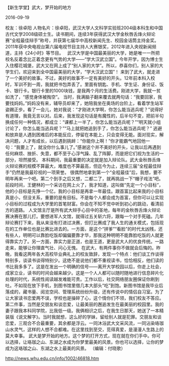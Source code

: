 【新生学堂】武大，梦开始的地方

2016-09-19

校友：徐卓阳
人物名片：徐卓阳，武汉大学人文科学实验班2004级本科生和中国古代文学2008级硕士生。读书期间，连续3年获得武汉大学金秋唇舌烽火辩论赛“全程最佳辩手”称号，并获第七届华中高校新闻先生、校园金话筒主持金奖。2011年获中央电视台第六届电视节目主持人大赛银奖，2012年进入央视新闻频道，主持《24小时》等节目。
 
武汉大学是中国最美丽的大学，她是唯一一所把校名反着念比正着念更有气势的大学——“学大汉武立国”。今年开学，因为博士生入住樱花城堡，武大又在网上成了“别人家的大学”。所以，恭喜你们，别人家的大学生们，欢迎来到全中国最美丽的大学，“学大汉武立国”！
来到了武大，就走进了一个美好的故事。不过，美好的故事不一定有美好的开头。12年前本科入校时，军训不到一周，我就把书包弄丢了。里面有钥匙、手机、学生证、身份证、饭卡、银行卡。银行卡里的1000块钱，是我两个月的生活费。刚进大学，我就一贫如洗了，“感觉身体被掏空”。
当时，我满脑子翻来覆去就两句话：“我要回家，我要找妈妈。”妈妈没有来，辅导员却来了，她陪我坐在奥场的台阶上，看着学生站军姿踢正步。看了一会儿，她对我说：“才刚进大学啊，你怎么能当逃兵呢？”说得好有道理，我竟无言以对。后来，我发现这句话是有魔性的，后半句不变，把前半句换成任何一种情况，都成立：“课都上一半了，你怎么能当逃兵呢？”“明天就小组讨论了，你怎么能当逃兵呢？”“马上就把她追到手了，你怎么能当逃兵呢？”
逃避和放弃是人遇到困难后的本能反应，停留在本能上，只会变得无能。面对现实，解决问题，人才有成长，以后遇到挑衅：“你能你上啊！”你才能霸气地回他一句：“我要上了，就没你什么事儿了。”感谢这个并不美好的开头，让我以后再遇到任何麻烦、挫折、失意，都不至于心浮气躁、乱了阵脚，而是把它们视为生活的一部分，坦然接受。
本科期间，我最重要的决定就是加入辩论队。武大金秋唇舌烽火辩论赛的规模不算最大，难度也不算最高，但迄今为止，连续三届“全程最佳辩手”仍然是我最珍视的一项荣誉。
很偶然地拿到第一个“全程最佳”后，我想，要不明年再来一个吧。第二个到手之后又想，二都二了，就再挑战一下“帽子戏法”吧。前段时间，王健林的一个采访在网上火了，我才知道，这叫做“先定一个小目标”，他的小目标是先挣一个亿，我的小目标是再拿一年最佳。跟首富比起来我的小目标真是小，但没关系，重要的是有目标。不是每个人都会成为首富，但你可以让实现小目标的过程成为大学里的首笔财富。你会在不知不觉中听到初心的跳动，看清前方的道路。
人文馆主厅是所有武大辩手心目中的圣地，每年的金秋唇舌烽火辩论赛决赛在那儿打。要想进军人文馆，就得过五关斩六将，跟每一个对手死磕。几年辩论赛打下来，我从来没有打进过决赛，但打比赛成了我人生的通关模式，包括现在的工作单位也是比赛比进去的。一方面，是这个“拼爹”“看脸”的时代太凶残，还有些人，明明可以靠脸吃饭却偏偏要靠才华，那我这种明明不能靠脸吃饭的人就更得靠实力了。另一方面，靠实力是正道，也是王道，更是武大人的优良传统。一路走来，能够让你理直气壮、问心无愧。
在武大，有两件事你不做就会后悔的。昨晚，我看这两年各大高校毕业典礼上的校友致辞，发现一个特点：他们谈工作谈得特别多，谈读书谈得特别少。这绝不是说他们都不重视读书，恰恰相反，他们读的书比我多多了。这是在发出一个明确的信号——离开大学校园以后，你走上社会，成家立业，读书的时间会越来越少。这是一个人人都可以随时随地进行信息碎片化处理的时代，系统性阅读越发难能可贵。工作以后，社交网络朋友圈保证你刷到吐。不如现在放下手机，到图书馆里借几本大部头“吃”到饱。新图书馆是我毕业后落成的，藏书量、阅览空间、管理系统纷纷升级，还有传说中的情侣自习室。为了让大家读书恋爱两不误，学校也是操碎了心，这个情你们不领，我们校友不答应。
第二件事，当然是交朋友和谈恋爱，让最美丽的邂逅发生在最美丽的校园里。我的妻子跟我本科同学院，比我低一级。我俩相识之后，在我生日那天，她送了一本精装版《说文解字》。当时我就想，这么好的学妹，留给别人就是犯罪。交朋友和谈恋爱，三观合不合最重要，其余都是浮云。一同沐浴武大文采风流，一同沾染珞珈山水灵气，这样的人想不合都难。在这里找到至交，觅得真爱，是漫漫人生路上的莫大幸事。
武大是梦开始的地方。这个梦的打开方式，现在就在你们手中。你可以选择，让珞珈之山、东湖之水成为你梦里最美的风景。你也可以选择，让你的梦成为这珞珈之山、东湖之水上最美的风景。
（编辑：付晓歌）

http://news.whu.edu.cn/info/1002/46818.htm